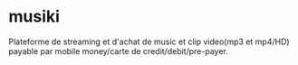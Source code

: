 # musiki
Plateforme de streaming et d'achat de music et clip video(mp3 et mp4/HD) payable par mobile money/carte de credit/debit/pre-payer.

